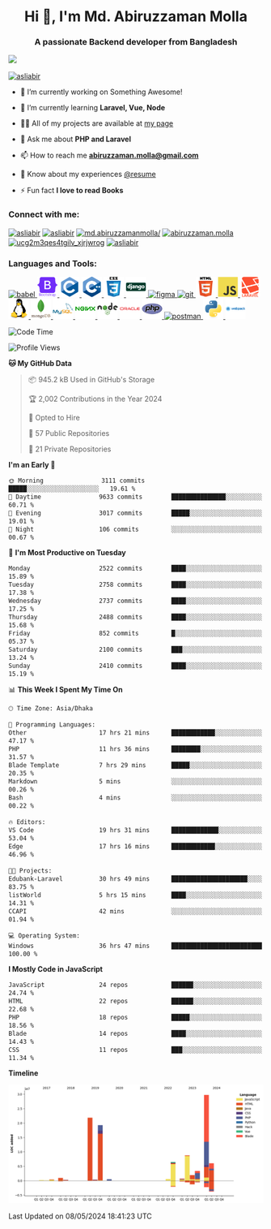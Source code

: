 <h1 align="center">Hi 👋, I'm Md. Abiruzzaman Molla</h1>
<h3 align="center">A passionate Backend developer from Bangladesh</h3>
<img src="https://komarev.com/ghpvc/?username=AbiruzzamanMolla&color=green"/> <p align="left"> <a href="https://twitter.com/abiruzzaman_m" target="blank"><img src="https://img.shields.io/twitter/follow/abiruzzaman_m?logo=twitter&style=for-the-badge" alt="asliabir" /></a> </p>

- 🔭 I’m currently working on Something Awesome!

- 🌱 I’m currently learning **Laravel, Vue, Node**

- 👨‍💻 All of my projects are available at [my page](https://abiruzzamanmolla.github.io)

- 💬 Ask me about **PHP and Laravel**

- 📫 How to reach me **abiruzzaman.molla@gmail.com**

- 📄 Know about my experiences [@resume](https://resume.io/r/KgsbDXNcb)

- ⚡ Fun fact **I love to read Books**

<h3 align="left">Connect with me:</h3>
<p align="left">

<a href="https://twitter.com/abiruzzaman_m" target="blank"><img align="center" src="https://raw.githubusercontent.com/rahuldkjain/github-profile-readme-generator/master/src/images/icons/Social/twitter.svg" alt="asliabir" height="30" width="40" /></a>
<a href="https://linkedin.com/in/abiruzzamanmolla" target="blank"><img align="center" src="https://raw.githubusercontent.com/rahuldkjain/github-profile-readme-generator/master/src/images/icons/Social/linked-in-alt.svg" alt="asliabir" height="30" width="40" /></a>
<a href="https://fb.com/abiruzzamanmolla/" target="blank"><img align="center" src="https://raw.githubusercontent.com/rahuldkjain/github-profile-readme-generator/master/src/images/icons/Social/facebook.svg" alt="md.abiruzzamanmolla/" height="30" width="40" /></a>
<a href="https://instagram.com/abiruzzaman.molla" target="blank"><img align="center" src="https://raw.githubusercontent.com/rahuldkjain/github-profile-readme-generator/master/src/images/icons/Social/instagram.svg" alt="abiruzzaman.molla" height="30" width="40" /></a>
<a href="https://www.youtube.com/@PracticeWithAbir" target="blank"><img align="center" src="https://raw.githubusercontent.com/rahuldkjain/github-profile-readme-generator/master/src/images/icons/Social/youtube.svg" alt="ucg2m3qes4tgilv_xjrjwrog" height="30" width="40" /></a>
<a href="https://www.hackerrank.com/asliabir" target="blank"><img align="center" src="https://raw.githubusercontent.com/rahuldkjain/github-profile-readme-generator/master/src/images/icons/Social/hackerrank.svg" alt="asliabir" height="30" width="40" /></a>
</p>

<h3 align="left">Languages and Tools:</h3>
<p align="left"> <a href="https://babeljs.io/" target="_blank" rel="noreferrer"> <img src="https://www.vectorlogo.zone/logos/babeljs/babeljs-icon.svg" alt="babel" width="40" height="40"/> </a> <a href="https://getbootstrap.com" target="_blank" rel="noreferrer"> <img src="https://raw.githubusercontent.com/devicons/devicon/master/icons/bootstrap/bootstrap-plain-wordmark.svg" alt="bootstrap" width="40" height="40"/> </a> <a href="https://www.cprogramming.com/" target="_blank" rel="noreferrer"> <img src="https://raw.githubusercontent.com/devicons/devicon/master/icons/c/c-original.svg" alt="c" width="40" height="40"/> </a> <a href="https://www.w3schools.com/cpp/" target="_blank" rel="noreferrer"> <img src="https://raw.githubusercontent.com/devicons/devicon/master/icons/cplusplus/cplusplus-original.svg" alt="cplusplus" width="40" height="40"/> </a> <a href="https://www.w3schools.com/css/" target="_blank" rel="noreferrer"> <img src="https://raw.githubusercontent.com/devicons/devicon/master/icons/css3/css3-original-wordmark.svg" alt="css3" width="40" height="40"/> </a> <a href="https://www.djangoproject.com/" target="_blank" rel="noreferrer"> <img src="https://raw.githubusercontent.com/devicons/devicon/master/icons/django/django-original.svg" alt="django" width="40" height="40"/> </a> <a href="https://www.figma.com/" target="_blank" rel="noreferrer"> <img src="https://www.vectorlogo.zone/logos/figma/figma-icon.svg" alt="figma" width="40" height="40"/> </a> <a href="https://git-scm.com/" target="_blank" rel="noreferrer"> <img src="https://www.vectorlogo.zone/logos/git-scm/git-scm-icon.svg" alt="git" width="40" height="40"/> </a> <a href="https://www.w3.org/html/" target="_blank" rel="noreferrer"> <img src="https://raw.githubusercontent.com/devicons/devicon/master/icons/html5/html5-original-wordmark.svg" alt="html5" width="40" height="40"/> </a> <a href="https://developer.mozilla.org/en-US/docs/Web/JavaScript" target="_blank" rel="noreferrer"> <img src="https://raw.githubusercontent.com/devicons/devicon/master/icons/javascript/javascript-original.svg" alt="javascript" width="40" height="40"/> </a> <a href="https://laravel.com/" target="_blank" rel="noreferrer"> <img src="https://raw.githubusercontent.com/devicons/devicon/master/icons/laravel/laravel-plain-wordmark.svg" alt="laravel" width="40" height="40"/> </a> <a href="https://www.linux.org/" target="_blank" rel="noreferrer"> <img src="https://raw.githubusercontent.com/devicons/devicon/master/icons/linux/linux-original.svg" alt="linux" width="40" height="40"/> </a> <a href="https://www.mongodb.com/" target="_blank" rel="noreferrer"> <img src="https://raw.githubusercontent.com/devicons/devicon/master/icons/mongodb/mongodb-original-wordmark.svg" alt="mongodb" width="40" height="40"/> </a> <a href="https://www.mysql.com/" target="_blank" rel="noreferrer"> <img src="https://raw.githubusercontent.com/devicons/devicon/master/icons/mysql/mysql-original-wordmark.svg" alt="mysql" width="40" height="40"/> </a> <a href="https://www.nginx.com" target="_blank" rel="noreferrer"> <img src="https://raw.githubusercontent.com/devicons/devicon/master/icons/nginx/nginx-original.svg" alt="nginx" width="40" height="40"/> </a> <a href="https://nodejs.org" target="_blank" rel="noreferrer"> <img src="https://raw.githubusercontent.com/devicons/devicon/master/icons/nodejs/nodejs-original-wordmark.svg" alt="nodejs" width="40" height="40"/> </a> <a href="https://www.oracle.com/" target="_blank" rel="noreferrer"> <img src="https://raw.githubusercontent.com/devicons/devicon/master/icons/oracle/oracle-original.svg" alt="oracle" width="40" height="40"/> </a> <a href="https://www.php.net" target="_blank" rel="noreferrer"> <img src="https://raw.githubusercontent.com/devicons/devicon/master/icons/php/php-original.svg" alt="php" width="40" height="40"/> </a> <a href="https://postman.com" target="_blank" rel="noreferrer"> <img src="https://www.vectorlogo.zone/logos/getpostman/getpostman-icon.svg" alt="postman" width="40" height="40"/> </a> <a href="https://www.python.org" target="_blank" rel="noreferrer"> <img src="https://raw.githubusercontent.com/devicons/devicon/master/icons/python/python-original.svg" alt="python" width="40" height="40"/> </a> <a href="https://webpack.js.org" target="_blank" rel="noreferrer"> <img src="https://raw.githubusercontent.com/devicons/devicon/d00d0969292a6569d45b06d3f350f463a0107b0d/icons/webpack/webpack-original-wordmark.svg" alt="webpack" width="40" height="40"/> </a> </p>


<!--START_SECTION:waka-->
![Code Time](http://img.shields.io/badge/Code%20Time-15%2C972%20hrs%2031%20mins-blue)

![Profile Views](http://img.shields.io/badge/Profile%20Views-3-blue)

**🐱 My GitHub Data** 

> 📦 945.2 kB Used in GitHub's Storage 
 > 
> 🏆 2,002 Contributions in the Year 2024
 > 
> 💼 Opted to Hire
 > 
> 📜 57 Public Repositories 
 > 
> 🔑 21 Private Repositories 
 > 
**I'm an Early 🐤** 

```text
🌞 Morning                3111 commits        █████░░░░░░░░░░░░░░░░░░░░   19.61 % 
🌆 Daytime                9633 commits        ███████████████░░░░░░░░░░   60.71 % 
🌃 Evening                3017 commits        █████░░░░░░░░░░░░░░░░░░░░   19.01 % 
🌙 Night                  106 commits         ░░░░░░░░░░░░░░░░░░░░░░░░░   00.67 % 
```
📅 **I'm Most Productive on Tuesday** 

```text
Monday                   2522 commits        ████░░░░░░░░░░░░░░░░░░░░░   15.89 % 
Tuesday                  2758 commits        ████░░░░░░░░░░░░░░░░░░░░░   17.38 % 
Wednesday                2737 commits        ████░░░░░░░░░░░░░░░░░░░░░   17.25 % 
Thursday                 2488 commits        ████░░░░░░░░░░░░░░░░░░░░░   15.68 % 
Friday                   852 commits         █░░░░░░░░░░░░░░░░░░░░░░░░   05.37 % 
Saturday                 2100 commits        ███░░░░░░░░░░░░░░░░░░░░░░   13.24 % 
Sunday                   2410 commits        ████░░░░░░░░░░░░░░░░░░░░░   15.19 % 
```


📊 **This Week I Spent My Time On** 

```text
🕑︎ Time Zone: Asia/Dhaka

💬 Programming Languages: 
Other                    17 hrs 21 mins      ████████████░░░░░░░░░░░░░   47.17 % 
PHP                      11 hrs 36 mins      ████████░░░░░░░░░░░░░░░░░   31.57 % 
Blade Template           7 hrs 29 mins       █████░░░░░░░░░░░░░░░░░░░░   20.35 % 
Markdown                 5 mins              ░░░░░░░░░░░░░░░░░░░░░░░░░   00.26 % 
Bash                     4 mins              ░░░░░░░░░░░░░░░░░░░░░░░░░   00.22 % 

🔥 Editors: 
VS Code                  19 hrs 31 mins      █████████████░░░░░░░░░░░░   53.04 % 
Edge                     17 hrs 16 mins      ████████████░░░░░░░░░░░░░   46.96 % 

🐱‍💻 Projects: 
Edubank-Laravel          30 hrs 49 mins      █████████████████████░░░░   83.75 % 
listWorld                5 hrs 15 mins       ████░░░░░░░░░░░░░░░░░░░░░   14.31 % 
CCAPI                    42 mins             ░░░░░░░░░░░░░░░░░░░░░░░░░   01.94 % 

💻 Operating System: 
Windows                  36 hrs 47 mins      █████████████████████████   100.00 % 
```

**I Mostly Code in JavaScript** 

```text
JavaScript               24 repos            ██████░░░░░░░░░░░░░░░░░░░   24.74 % 
HTML                     22 repos            ██████░░░░░░░░░░░░░░░░░░░   22.68 % 
PHP                      18 repos            █████░░░░░░░░░░░░░░░░░░░░   18.56 % 
Blade                    14 repos            ████░░░░░░░░░░░░░░░░░░░░░   14.43 % 
CSS                      11 repos            ███░░░░░░░░░░░░░░░░░░░░░░   11.34 % 
```



**Timeline**

![Lines of Code chart](https://raw.githubusercontent.com/AbiruzzamanMolla/AbiruzzamanMolla/master/assets/bar_graph.png)


 Last Updated on 08/05/2024 18:41:23 UTC
<!--END_SECTION:waka-->
